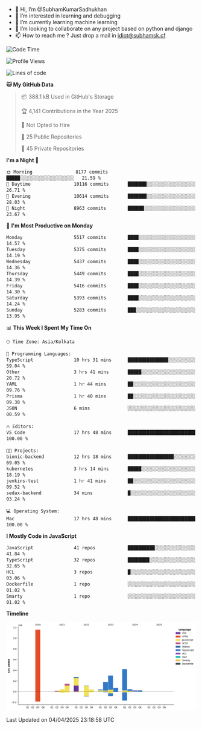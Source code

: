 - 👋 Hi, I’m @SubhamKumarSadhukhan
- 👀 I’m interested in learning and debugging
- 🌱 I’m currently learning machine learning
- 💞️ I’m looking to collaborate on any project based on python and django
- 📫 How to reach me ?
      Just drop a mail in idiot@subhamsk.cf

<!---
SubhamKumarSadhukhan/SubhamKumarSadhukhan is a ✨ special ✨ repository because its `README.md` (this file) appears on your GitHub profile.
You can click the Preview link to take a look at your changes.
--->


<!--START_SECTION:waka-->
![Code Time](http://img.shields.io/badge/Code%20Time-2%2C827%20hrs%2054%20mins-blue)

![Profile Views](http://img.shields.io/badge/Profile%20Views-0-blue)

![Lines of code](https://img.shields.io/badge/From%20Hello%20World%20I%27ve%20Written-2.8%20million%20lines%20of%20code-blue)

**🐱 My GitHub Data** 

> 📦 388.1 kB Used in GitHub's Storage 
 > 
> 🏆 4,141 Contributions in the Year 2025
 > 
> 🚫 Not Opted to Hire
 > 
> 📜 25 Public Repositories 
 > 
> 🔑 45 Private Repositories 
 > 
**I'm a Night 🦉** 

```text
🌞 Morning                8177 commits        █████░░░░░░░░░░░░░░░░░░░░   21.59 % 
🌆 Daytime                10116 commits       ███████░░░░░░░░░░░░░░░░░░   26.71 % 
🌃 Evening                10614 commits       ███████░░░░░░░░░░░░░░░░░░   28.03 % 
🌙 Night                  8963 commits        ██████░░░░░░░░░░░░░░░░░░░   23.67 % 
```
📅 **I'm Most Productive on Monday** 

```text
Monday                   5517 commits        ████░░░░░░░░░░░░░░░░░░░░░   14.57 % 
Tuesday                  5375 commits        ████░░░░░░░░░░░░░░░░░░░░░   14.19 % 
Wednesday                5437 commits        ████░░░░░░░░░░░░░░░░░░░░░   14.36 % 
Thursday                 5449 commits        ████░░░░░░░░░░░░░░░░░░░░░   14.39 % 
Friday                   5416 commits        ████░░░░░░░░░░░░░░░░░░░░░   14.30 % 
Saturday                 5393 commits        ████░░░░░░░░░░░░░░░░░░░░░   14.24 % 
Sunday                   5283 commits        ███░░░░░░░░░░░░░░░░░░░░░░   13.95 % 
```


📊 **This Week I Spent My Time On** 

```text
🕑︎ Time Zone: Asia/Kolkata

💬 Programming Languages: 
TypeScript               10 hrs 31 mins      ███████████████░░░░░░░░░░   59.04 % 
Other                    3 hrs 41 mins       █████░░░░░░░░░░░░░░░░░░░░   20.72 % 
YAML                     1 hr 44 mins        ██░░░░░░░░░░░░░░░░░░░░░░░   09.76 % 
Prisma                   1 hr 40 mins        ██░░░░░░░░░░░░░░░░░░░░░░░   09.38 % 
JSON                     6 mins              ░░░░░░░░░░░░░░░░░░░░░░░░░   00.59 % 

🔥 Editors: 
VS Code                  17 hrs 48 mins      █████████████████████████   100.00 % 

🐱‍💻 Projects: 
bionic-backend           12 hrs 18 mins      █████████████████░░░░░░░░   69.05 % 
kubernetes               3 hrs 14 mins       █████░░░░░░░░░░░░░░░░░░░░   18.19 % 
jenkins-test             1 hr 41 mins        ██░░░░░░░░░░░░░░░░░░░░░░░   09.52 % 
sedax-backend            34 mins             █░░░░░░░░░░░░░░░░░░░░░░░░   03.24 % 

💻 Operating System: 
Mac                      17 hrs 48 mins      █████████████████████████   100.00 % 
```

**I Mostly Code in JavaScript** 

```text
JavaScript               41 repos            ██████████░░░░░░░░░░░░░░░   41.84 % 
TypeScript               32 repos            ████████░░░░░░░░░░░░░░░░░   32.65 % 
HCL                      3 repos             █░░░░░░░░░░░░░░░░░░░░░░░░   03.06 % 
Dockerfile               1 repo              ░░░░░░░░░░░░░░░░░░░░░░░░░   01.02 % 
Smarty                   1 repo              ░░░░░░░░░░░░░░░░░░░░░░░░░   01.02 % 
```



**Timeline**

![Lines of Code chart](https://raw.githubusercontent.com/SubhamKumarSadhukhan/SubhamKumarSadhukhan/main/assets/bar_graph.png)


 Last Updated on 04/04/2025 23:18:58 UTC
<!--END_SECTION:waka-->
